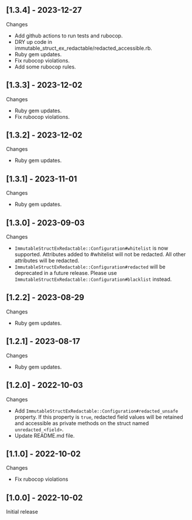 ## [1.3.4] - 2023-12-27

Changes

- Add github actions to run tests and rubocop.
- DRY up code in immutable_struct_ex_redactable/redacted_accessible.rb.
- Ruby gem updates.
- Fix rubocop violations.
- Add some rubocop rules.

## [1.3.3] - 2023-12-02

Changes

- Ruby gem updates.
- Fix rubocop violations.

## [1.3.2] - 2023-12-02

Changes

- Ruby gem updates.

## [1.3.1] - 2023-11-01

Changes

- Ruby gem updates.

## [1.3.0] - 2023-09-03

Changes

- `ImmutableStructExRedactable::Configuration#whitelist` is now supported. Attributes added to #whitelist will not be redacted. All other attributes will be redacted.
- `ImmutableStructExRedactable::Configuration#redacted` will be deprecated in a future release. Please use `ImmutableStructExRedactable::Configuration#blacklist` instead.

## [1.2.2] - 2023-08-29

Changes

- Ruby gem updates.

## [1.2.1] - 2023-08-17

Changes

- Ruby gem updates.

## [1.2.0] - 2022-10-03

Changes

- Add `ImmutableStructExRedactable::Configuration#redacted_unsafe` property. If this property is `true`, redacted field values will be retained and accessible as private methods on the struct named `unredacted_<field>`.
- Update README.md file.

## [1.1.0] - 2022-10-02

Changes

- Fix rubocop violations

## [1.0.0] - 2022-10-02

Initial release
